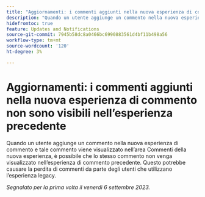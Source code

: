 ```yaml
---
title: "Aggiornamenti: i commenti aggiunti nella nuova esperienza di commento non sono visibili nell’esperienza precedente"
description: "Quando un utente aggiunge un commento nella nuova esperienza di commento e tale commento viene visualizzato nell’area Commenti della nuova esperienza, è possibile che lo stesso commento non venga visualizzato nell’esperienza di commento legacy. Questo potrebbe causare la perdita di commenti da parte degli utenti che utilizzano l’esperienza legacy."
hidefromtoc: true
feature: Updates and Notifications
source-git-commit: 7945b58dc8a0466bc6990883561d4bf11b498a56
workflow-type: tm+mt
source-wordcount: '120'
ht-degree: 3%

---
```



# Aggiornamenti: i commenti aggiunti nella nuova esperienza di commento non sono visibili nell’esperienza precedente

Quando un utente aggiunge un commento nella nuova esperienza di commento e tale commento viene visualizzato nell’area Commenti della nuova esperienza, è possibile che lo stesso commento non venga visualizzato nell’esperienza di commento precedente. Questo potrebbe causare la perdita di commenti da parte degli utenti che utilizzano l’esperienza legacy.

_Segnalato per la prima volta il venerdì 6 settembre 2023._
